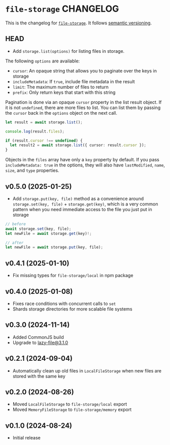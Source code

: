 # `file-storage` CHANGELOG

This is the changelog for [`file-storage`](https://github.com/mjackson/remix-the-web/tree/main/packages/file-storage). It follows [semantic versioning](https://semver.org/).

## HEAD

- Add `storage.list(options)` for listing files in storage.

The following `options` are available:

- `cursor`: An opaque string that allows you to paginate over the keys in storage
- `includeMetadata`: If `true`, include file metadata in the result
- `limit`: The maximum number of files to return
- `prefix`: Only return keys that start with this string

Pagination is done via an opaque `cursor` property in the list result object. If it is not `undefined`, there are more files to list. You can list them by passing the `cursor` back in the `options` object on the next call.

```ts
let result = await storage.list();

console.log(result.files);

if (result.cursor !== undefined) {
  let result2 = await storage.list({ cursor: result.cursor });
}
```

Objects in the `files` array have only a `key` property by default. If you pass `includeMetadata: true` in the options, they will also have `lastModified`, `name`, `size`, and `type` properties.

## v0.5.0 (2025-01-25)

- Add `storage.put(key, file)` method as a convenience around `storage.set(key, file)` + `storage.get(key)`, which is a very common pattern when you need immediate access to the file you just put in storage

```ts
// before
await storage.set(key, file);
let newFile = await storage.get(key)!;

// after
let newFile = await storage.put(key, file);
```

## v0.4.1 (2025-01-10)

- Fix missing types for `file-storage/local` in npm package

## v0.4.0 (2025-01-08)

- Fixes race conditions with concurrent calls to `set`
- Shards storage directories for more scalable file systems

## v0.3.0 (2024-11-14)

- Added CommonJS build
- Upgrade to lazy-file@3.1.0

## v0.2.1 (2024-09-04)

- Automatically clean up old files in `LocalFileStorage` when new files are stored with the same key

## v0.2.0 (2024-08-26)

- Moved `LocalFileStorage` to `file-storage/local` export
- Moved `MemoryFileStorage` to `file-storage/memory` export

## v0.1.0 (2024-08-24)

- Initial release
